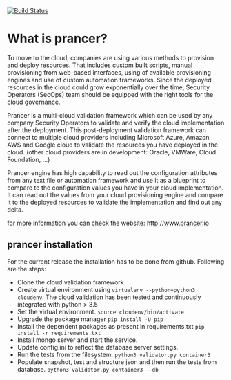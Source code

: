 [![Build Status](https://ebizframework.visualstudio.com/whitekite/_apis/build/status/github-ci-pipeline?branchName=master)](https://ebizframework.visualstudio.com/whitekite/_build/latest?definitionId=8&branchName=master)

# What is prancer?

To move to the cloud, companies are using various methods to provision and deploy resources. That includes custom built scripts, manual provisioning from web-based interfaces, using of available provisioning engines and use of custom automation frameworks. Since the deployed resources in the cloud could grow exponentially over the time, Security Operators (SecOps) team should be equipped with the right tools for the cloud governance.

Prancer is a multi-cloud validation framework which can be used by any company Security Operators to validate and verify the cloud implementation after the deployment.
This post-deployment validation framework can connect to multiple cloud providers including Microsoft Azure, Amazon AWS and Google cloud to validate the resources you have deployed in the cloud. (other cloud providers are in development: Oracle, VMWare, Cloud Foundation, …)

Prancer engine has high capability to read out the configuration attributes from any text file or automation framework and use it as a blueprint to compare to the configuration values you have in your cloud implementation. It can read out the values from your cloud provisioning engine and compare it to the deployed resources to validate the implementation and find out any delta.

for more information you can check the website: http://www.prancer.io

## prancer installation
For the current release the installation has to be done from github. Following are the steps:
- Clone the cloud validation framework
- Create virtual environment using `virtualenv --python=python3 cloudenv`. The cloud validation has been tested and continuously integrated with python > 3.5
- Set the virtual environment. `source cloudenv/bin/activate`
- Upgrade the package manager `pip install -U pip`
- Install the dependent packages as present in requirements.txt `pip install -r requirements.txt`
- Install mongo server and start the service.
- Update config.ini to reflect the database server settings.
- Run the tests from the filesystem. `python3 validator.py container3`
- Populate snapshot, test and structure json and then run the tests from database. `python3 validator.py container3 --db`

